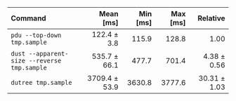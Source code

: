 | Command | Mean [ms] | Min [ms] | Max [ms] | Relative |
|:---|---:|---:|---:|---:|
| `pdu --top-down tmp.sample` | 122.4 ± 3.8 | 115.9 | 128.8 | 1.00 |
| `dust --apparent-size --reverse tmp.sample` | 535.7 ± 66.1 | 477.7 | 701.4 | 4.38 ± 0.56 |
| `dutree tmp.sample` | 3709.4 ± 53.9 | 3630.8 | 3777.6 | 30.31 ± 1.03 |
